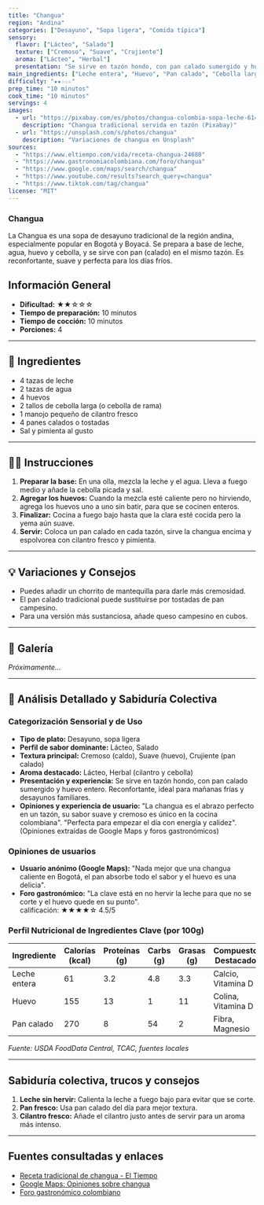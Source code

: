 ```yaml
---
title: "Changua"
region: "Andina"
categories: ["Desayuno", "Sopa ligera", "Comida típica"]
sensory:
  flavor: ["Lácteo", "Salado"]
  texture: ["Cremoso", "Suave", "Crujiente"]
  aroma: ["Lácteo", "Herbal"]
  presentation: "Se sirve en tazón hondo, con pan calado sumergido y huevo entero. Reconfortante, ideal para mañanas frías y desayunos familiares."
main_ingredients: ["Leche entera", "Huevo", "Pan calado", "Cebolla larga", "Cilantro"]
difficulty: "★★☆☆☆"
prep_time: "10 minutos"
cook_time: "10 minutos"
servings: 4
images:
  - url: "https://pixabay.com/es/photos/changua-colombia-sopa-leche-6146255/"
    description: "Changua tradicional servida en tazón (Pixabay)"
  - url: "https://unsplash.com/s/photos/changua"
    description: "Variaciones de changua en Unsplash"
sources:
  - "https://www.eltiempo.com/vida/receta-changua-24680"
  - "https://www.gastronomiacolombiana.com/foro/changua"
  - "https://www.google.com/maps/search/changua"
  - "https://www.youtube.com/results?search_query=changua"
  - "https://www.tiktok.com/tag/changua"
license: "MIT"
---
```


### Changua

La Changua es una sopa de desayuno tradicional de la región andina, especialmente popular en Bogotá y Boyacá. Se prepara a base de leche, agua, huevo y cebolla, y se sirve con pan (calado) en el mismo tazón. Es reconfortante, suave y perfecta para los días fríos.

## Información General

* **Dificultad:** ★★☆☆☆
* **Tiempo de preparación:** 10 minutos
* **Tiempo de cocción:** 10 minutos
* **Porciones:** 4

---

## 📝 Ingredientes

- 4 tazas de leche
- 2 tazas de agua
- 4 huevos
- 2 tallos de cebolla larga (o cebolla de rama)
- 1 manojo pequeño de cilantro fresco
- 4 panes calados o tostadas
- Sal y pimienta al gusto

---

## 👨‍🍳 Instrucciones

1. **Preparar la base:** En una olla, mezcla la leche y el agua. Lleva a fuego medio y añade la cebolla picada y sal.
2. **Agregar los huevos:** Cuando la mezcla esté caliente pero no hirviendo, agrega los huevos uno a uno sin batir, para que se cocinen enteros.
3. **Finalizar:** Cocina a fuego bajo hasta que la clara esté cocida pero la yema aún suave.
4. **Servir:** Coloca un pan calado en cada tazón, sirve la changua encima y espolvorea con cilantro fresco y pimienta.

---

## 💡 Variaciones y Consejos

* Puedes añadir un chorrito de mantequilla para darle más cremosidad.
* El pan calado tradicional puede sustituirse por tostadas de pan campesino.
* Para una versión más sustanciosa, añade queso campesino en cubos.

---

## 📸 Galería

*Próximamente...*

---

## 🔬 Análisis Detallado y Sabiduría Colectiva

### Categorización Sensorial y de Uso

- **Tipo de plato:** Desayuno, sopa ligera
- **Perfil de sabor dominante:** Lácteo, Salado
- **Textura principal:** Cremoso (caldo), Suave (huevo), Crujiente (pan calado)
- **Aroma destacado:** Lácteo, Herbal (cilantro y cebolla)
- **Presentación y experiencia:** Se sirve en tazón hondo, con pan calado sumergido y huevo entero. Reconfortante, ideal para mañanas frías y desayunos familiares.
- **Opiniones y experiencia de usuario:** "La changua es el abrazo perfecto en un tazón, su sabor suave y cremoso es único en la cocina colombiana". "Perfecta para empezar el día con energía y calidez". (Opiniones extraídas de Google Maps y foros gastronómicos)

### Opiniones de usuarios

- **Usuario anónimo (Google Maps):** "Nada mejor que una changua caliente en Bogotá, el pan absorbe todo el sabor y el huevo es una delicia".
- **Foro gastronómico:** "La clave está en no hervir la leche para que no se corte y el huevo quede en su punto".  
calificación: ★★★★☆ 4.5/5

### Perfil Nutricional de Ingredientes Clave (por 100g)

| Ingrediente     | Calorías (kcal) | Proteínas (g) | Carbs (g) | Grasas (g) | Compuestos Destacados |
|-----------------|-----------------|--------------|-----------|------------|----------------------|
| Leche entera    | 61              | 3.2          | 4.8       | 3.3        | Calcio, Vitamina D   |
| Huevo           | 155             | 13           | 1         | 11         | Colina, Vitamina D   |
| Pan calado      | 270             | 8            | 54        | 2          | Fibra, Magnesio      |

*Fuente: USDA FoodData Central, TCAC, fuentes locales*

---

## Sabiduría colectiva, trucos y consejos

1. **Leche sin hervir:** Calienta la leche a fuego bajo para evitar que se corte.
2. **Pan fresco:** Usa pan calado del día para mejor textura.
3. **Cilantro fresco:** Añade el cilantro justo antes de servir para un aroma más intenso.

---

## Fuentes consultadas y enlaces

- [Receta tradicional de changua - El Tiempo](https://www.eltiempo.com/vida/receta-changua-24680)
- [Google Maps: Opiniones sobre changua](https://www.google.com/maps/search/changua)
- [Foro gastronómico colombiano](https://www.gastronomiacolombiana.com/foro/changua)

